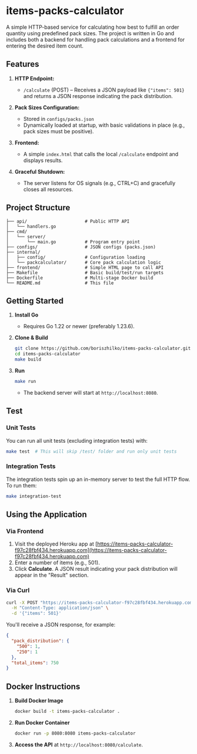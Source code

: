 # items-packs-calculator

A simple HTTP-based service for calculating how best to fulfill an order quantity using predefined pack sizes. The project is written in Go and includes both a backend for handling pack calculations and a frontend for entering the desired item count.

## Features

1. **HTTP Endpoint:**  
   - `/calculate` (POST) – Receives a JSON payload like `{"items": 501}` and returns a JSON response indicating the pack distribution.

2. **Pack Sizes Configuration:**  
   - Stored in `configs/packs.json`  
   - Dynamically loaded at startup, with basic validations in place (e.g., pack sizes must be positive).

3. **Frontend:**  
   - A simple `index.html` that calls the local `/calculate` endpoint and displays results.

4. **Graceful Shutdown:**  
   - The server listens for OS signals (e.g., CTRL+C) and gracefully closes all resources.

## Project Structure

```
├── api/                      # Public HTTP API 
│   └── handlers.go
├── cmd/
│   └── server/
│       └── main.go           # Program entry point
├── configs/                  # JSON configs (packs.json)
├── internal/
│   ├── config/               # Configuration loading
│   └── packcalculator/       # Core pack calculation logic
├── frontend/                 # Simple HTML page to call API
├── Makefile                  # Basic build/test/run targets
├── Dockerfile                # Multi-stage Docker build
└── README.md                 # This file
```

## Getting Started

1. **Install Go**  
   - Requires Go 1.22 or newer (preferably 1.23.6).

2. **Clone & Build**
   ```bash
   git clone https://github.com/boriszhilko/items-packs-calculator.git
   cd items-packs-calculator
   make build
   ```

3. **Run**
   ```bash
   make run
   ```
   - The backend server will start at `http://localhost:8080`.

## Test

### Unit Tests

You can run all unit tests (excluding integration tests) with:

```bash
make test  # This will skip /test/ folder and run only unit tests
```

### Integration Tests

The integration tests spin up an in-memory server to test the full HTTP flow. To run them:

```bash
make integration-test
```

## Using the Application

### Via Frontend

1. Visit the deployed Heroku app at [https://items-packs-calculator-f97c28fbf434.herokuapp.com](https://items-packs-calculator-f97c28fbf434.herokuapp.com)
2. Enter a number of items (e.g., 501).
3. Click **Calculate**. A JSON result indicating your pack distribution will appear in the "Result" section.

### Via Curl

```bash
curl -X POST "https://items-packs-calculator-f97c28fbf434.herokuapp.com/calculate" \
  -H "Content-Type: application/json" \
  -d '{"items": 501}'
```

You'll receive a JSON response, for example:
```json
{
  "pack_distribution": {
    "500": 1,
    "250": 1
  },
  "total_items": 750
}
```

## Docker Instructions

1. **Build Docker Image**  
   ```bash
   docker build -t items-packs-calculator .
   ```
2. **Run Docker Container**  
   ```bash
   docker run -p 8080:8080 items-packs-calculator
   ```
3. **Access the API** at `http://localhost:8080/calculate`.